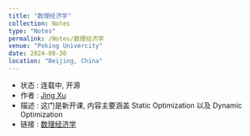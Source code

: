 ```yaml
---
title: "数理经济学"
collection: Notes
type: "Notes"
permalink: /Notes/数理经济学
venue: "Peking Univercity"
date: 2024-08-30
location: "Beijing, China"
---
```


- 状态 : 连载中, 开源
- 作者 : [Jing Xu](https://iculizhi.github.io/)
- 描述 : 这门是新开课, 内容主要涵盖 Static Optimization 以及 Dynamic Optimization
- 链接 : [数理经济学](https://github.com/ICUlizhi/2025-Mathematical-Economics)